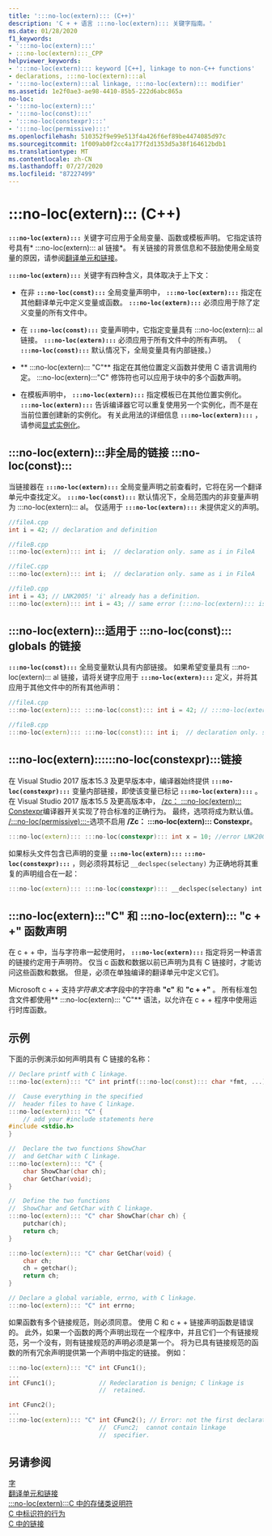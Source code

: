 ```yaml
---
title: ':::no-loc(extern)::: (C++)'
description: 'C + + 语言 :::no-loc(extern)::: 关键字指南。'
ms.date: 01/28/2020
f1_keywords:
- ':::no-loc(extern):::'
- :::no-loc(extern):::_CPP
helpviewer_keywords:
- ':::no-loc(extern)::: keyword [C++], linkage to non-C++ functions'
- declarations, :::no-loc(extern):::al
- ':::no-loc(extern):::al linkage, :::no-loc(extern)::: modifier'
ms.assetid: 1e2f0ae3-ae98-4410-85b5-222d6abc865a
no-loc:
- ':::no-loc(extern):::'
- ':::no-loc(const):::'
- ':::no-loc(constexpr):::'
- ':::no-loc(permissive):::'
ms.openlocfilehash: 510352f9e99e513f4a426f6ef89be4474085d97c
ms.sourcegitcommit: 1f009ab0f2cc4a177f2d1353d5a38f164612bdb1
ms.translationtype: MT
ms.contentlocale: zh-CN
ms.lasthandoff: 07/27/2020
ms.locfileid: "87227499"
---
```

# <a name="no-locextern-c"></a>:::no-loc(extern)::: (C++)

**`:::no-loc(extern):::`** 关键字可应用于全局变量、函数或模板声明。 它指定该符号具有* :::no-loc(extern)::: al 链接*。 有关链接的背景信息和不鼓励使用全局变量的原因，请参阅[翻译单元和链接](program-and-linkage-cpp.md)。

**`:::no-loc(extern):::`** 关键字有四种含义，具体取决于上下文：

- 在非 **`:::no-loc(const):::`** 全局变量声明中， **`:::no-loc(extern):::`** 指定在其他翻译单元中定义变量或函数。 **`:::no-loc(extern):::`** 必须应用于除了定义变量的所有文件中。

- 在 **`:::no-loc(const):::`** 变量声明中，它指定变量具有 :::no-loc(extern)::: al 链接。 **`:::no-loc(extern):::`** 必须应用于所有文件中的所有声明。 （ **`:::no-loc(const):::`** 默认情况下，全局变量具有内部链接。）

- ** :::no-loc(extern)::: "C"** 指定在其他位置定义函数并使用 C 语言调用约定。 :::no-loc(extern):::"C" 修饰符也可以应用于块中的多个函数声明。

- 在模板声明中， **`:::no-loc(extern):::`** 指定模板已在其他位置实例化。 **`:::no-loc(extern):::`** 告诉编译器它可以重复使用另一个实例化，而不是在当前位置创建新的实例化。 有关此用法的详细信息 **`:::no-loc(extern):::`** ，请参阅[显式实例化](explicit-instantiation.md)。

## <a name="no-locextern-linkage-for-non-no-locconst-globals"></a>:::no-loc(extern):::非全局的链接 :::no-loc(const):::

当链接器在 **`:::no-loc(extern):::`** 全局变量声明之前查看时，它将在另一个翻译单元中查找定义。 **`:::no-loc(const):::`** 默认情况下，全局范围内的非变量声明为 :::no-loc(extern)::: al。 仅适用于 **`:::no-loc(extern):::`** 未提供定义的声明。

```cpp
//fileA.cpp
int i = 42; // declaration and definition

//fileB.cpp
:::no-loc(extern)::: int i;  // declaration only. same as i in FileA

//fileC.cpp
:::no-loc(extern)::: int i;  // declaration only. same as i in FileA

//fileD.cpp
int i = 43; // LNK2005! 'i' already has a definition.
:::no-loc(extern)::: int i = 43; // same error (:::no-loc(extern)::: is ignored on definitions)
```

## <a name="no-locextern-linkage-for-no-locconst-globals"></a>:::no-loc(extern):::适用于 :::no-loc(const)::: globals 的链接

**`:::no-loc(const):::`** 全局变量默认具有内部链接。 如果希望变量具有 :::no-loc(extern)::: al 链接，请将关键字应用于 **`:::no-loc(extern):::`** 定义，并将其应用于其他文件中的所有其他声明：

```cpp
//fileA.cpp
:::no-loc(extern)::: :::no-loc(const)::: int i = 42; // :::no-loc(extern)::: :::no-loc(const)::: definition

//fileB.cpp
:::no-loc(extern)::: :::no-loc(const)::: int i;  // declaration only. same as i in FileA
```

## <a name="no-locextern-no-locconstexpr-linkage"></a>:::no-loc(extern)::::::no-loc(constexpr):::链接

在 Visual Studio 2017 版本15.3 及更早版本中，编译器始终提供 **`:::no-loc(constexpr):::`** 变量内部链接，即使该变量已标记 **`:::no-loc(extern):::`** 。 在 Visual Studio 2017 版本15.5 及更高版本中， [/zc： :::no-loc(extern)::: Constexpr](../build/reference/zc-:::no-loc(extern)::::::no-loc(constexpr):::.md)编译器开关实现了符合标准的正确行为。 最终，选项将成为默认值。 [/:::no-loc(permissive):::-](../build/reference/:::no-loc(permissive):::-standards-conformance.md)选项不启用 **/Zc： :::no-loc(extern)::: Constexpr**。

```cpp
:::no-loc(extern)::: :::no-loc(constexpr)::: int x = 10; //error LNK2005: "int :::no-loc(const)::: x" already defined
```

如果标头文件包含已声明的变量 **`:::no-loc(extern):::`** **`:::no-loc(constexpr):::`** ，则必须将其标记 `__declspec(selectany)` 为正确地将其重复的声明组合在一起：

```cpp
:::no-loc(extern)::: :::no-loc(constexpr)::: __declspec(selectany) int x = 10;
```

## <a name="no-locextern-c-and-no-locextern-c-function-declarations"></a>:::no-loc(extern):::"C" 和 :::no-loc(extern)::: "c + +" 函数声明

在 c + + 中，当与字符串一起使用时， **`:::no-loc(extern):::`** 指定将另一种语言的链接约定用于声明符。 仅当 c 函数和数据以前已声明为具有 C 链接时，才能访问这些函数和数据。 但是，必须在单独编译的翻译单元中定义它们。

Microsoft c + + 支持*字符串文本*字段中的字符串 **"c"** 和 **"c + +"** 。 所有标准包含文件都使用** :::no-loc(extern)::: "C"** 语法，以允许在 c + + 程序中使用运行时库函数。

## <a name="example"></a>示例

下面的示例演示如何声明具有 C 链接的名称：

```cpp
// Declare printf with C linkage.
:::no-loc(extern)::: "C" int printf(:::no-loc(const)::: char *fmt, ...);

//  Cause everything in the specified
//  header files to have C linkage.
:::no-loc(extern)::: "C" {
    // add your #include statements here
#include <stdio.h>
}

//  Declare the two functions ShowChar
//  and GetChar with C linkage.
:::no-loc(extern)::: "C" {
    char ShowChar(char ch);
    char GetChar(void);
}

//  Define the two functions
//  ShowChar and GetChar with C linkage.
:::no-loc(extern)::: "C" char ShowChar(char ch) {
    putchar(ch);
    return ch;
}

:::no-loc(extern)::: "C" char GetChar(void) {
    char ch;
    ch = getchar();
    return ch;
}

// Declare a global variable, errno, with C linkage.
:::no-loc(extern)::: "C" int errno;
```

如果函数有多个链接规范，则必须同意。 使用 C 和 c + + 链接声明函数是错误的。 此外，如果一个函数的两个声明出现在一个程序中，并且它们一个有链接规范，另一个没有，则有链接规范的声明必须是第一个。 将为已具有链接规范的函数的所有冗余声明提供第一个声明中指定的链接。 例如：

```cpp
:::no-loc(extern)::: "C" int CFunc1();
...
int CFunc1();            // Redeclaration is benign; C linkage is
                         //  retained.

int CFunc2();
...
:::no-loc(extern)::: "C" int CFunc2(); // Error: not the first declaration of
                         //  CFunc2;  cannot contain linkage
                         //  specifier.
```

## <a name="see-also"></a>另请参阅

[字](../cpp/keywords-cpp.md)\
[翻译单元和链接](program-and-linkage-cpp.md)\
[:::no-loc(extern):::C 中的存储类说明符](../c-language/:::no-loc(extern):::-storage-class-specifier.md)\
[C 中标识符的行为](../c-language/behavior-of-identifiers.md)\
[C 中的链接](../c-language/linkage.md)
